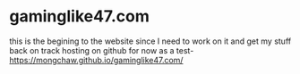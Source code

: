 # gaminglike47.com
this is the begining to the website since I need to work on it and get my stuff back on track
hosting on github for now as a test- https://mongchaw.github.io/gaminglike47.com/
